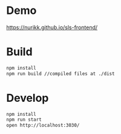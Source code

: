 
# Demo
https://nurikk.github.io/sls-frontend/


# Build
```bash
npm install
npm run build //compiled files at ./dist
```

# Develop
```bash
npm install
npm run start
open http://localhost:3030/
```